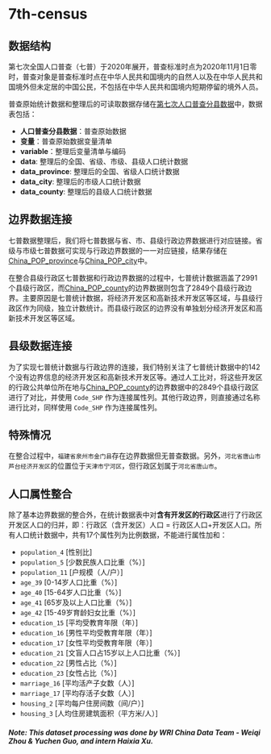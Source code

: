 # 7th-census

## 数据结构

第七次全国人口普查（七普）于2020年展开，普查标准时点为2020年11月1日零时，普查对象是普查标准时点在中华人民共和国境内的自然人以及在中华人民共和国境外但未定居的中国公民，不包括在中华人民共和国境内短期停留的境外人员。

普查原始统计数据和整理后的可读取数据存储在[第七次人口普查分县数据](https://china-data-team-bucket-public.s3.cn-northwest-1.amazonaws.com.cn/7th_census/%E7%AC%AC%E4%B8%83%E6%AC%A1%E4%BA%BA%E5%8F%A3%E6%99%AE%E6%9F%A5%E5%88%86%E5%8E%BF%E6%95%B0%E6%8D%AE.xlsx)中，数据表包括：
- **人口普查分县数据**：普查原始数据
- **变量**：普查原始数据变量清单
- **variable**：整理后变量清单与编码
- **data**: 整理后的全国、省级、市级、县级人口统计数据
- **data_province**: 整理后的全国、省级人口统计数据
- **data_city**: 整理后的市级人口统计数据
- **data_county**: 整理后的县级人口统计数据

## 边界数据连接

七普数据整理后，我们将七普数据与省、市、县级行政边界数据进行对应链接。省级与市级七普数据可实现与行政边界数据的一一对应链接，结果存储在[China_POP_province](https://github.com/wri-china/7th-census/tree/master/SHP_POP)与[China_POP_city](https://github.com/wri-china/7th-census/tree/master/SHP_POP)中。

在整合县级行政区七普数据和行政边界数据的过程中，七普统计数据涵盖了2991个县级行政区，而[China_POP_county](https://github.com/wri-china/7th-census/tree/master/SHP_POP)的边界数据则包含了2849个县级行政边界。主要原因是七普统计数据，将经济开发区和高新技术开发区等区域，与县级行政区作为同级，独立计数统计。而县级行政区的边界没有单独划分经济开发区和高新技术开发区等区域。

## 县级数据连接

为了实现七普统计数据与行政边界的连接，我们特别关注了七普统计数据中的142个没有边界信息的经济开发区和高新技术开发区等。通过人工比对，将这些开发区的行政公共单位所在地与[China_POP_county](https://github.com/wri-china/7th-census/tree/master/SHP_POP)的边界数据中的2849个县级行政区进行了对比，并使用 `Code_SHP` 作为连接属性列。其他行政边界，则直接通过名称进行比对，同样使用 `Code_SHP` 作为连接属性列。

## 特殊情况

在整合过程中，`福建省泉州市金门县`存在边界数据但无普查数据。另外，`河北省唐山市芦台经济开发区`的位置位于`天津市宁河区`，但行政区划属于`河北省唐山市`。

## 人口属性整合

除了基本边界数据的整合外，在统计数据表中对**含有开发区的行政区**进行了行政区开发区人口的归并，即：行政区（含开发区）人口 = 行政区人口+开发区人口。所有人口统计数据中，共有17个属性列为比例数据，不能进行属性加和：

- `population_4` [性别比]
- `population_5` [少数民族人口比重（%）]
- `population_11` [户规模（人/户）]
- `age_39` [0-14岁人口比重（%）]
- `age_40` [15-64岁人口比重（%）]
- `age_41` [65岁及以上人口比重（%）]
- `age_42` [15-49岁育龄妇女比重（%）]
- `education_15` [平均受教育年限（年）]
- `education_16` [男性平均受教育年限（年）]
- `education_17` [女性平均受教育年限（年）]
- `education_21` [文盲人口占15岁以上人口比重（%）]
- `education_22` [男性占比（%）]
- `education_23` [女性占比（%）]
- `marriage_16` [平均活产子女数（人）]
- `marriage_17` [平均存活子女数（人）]
- `housing_2` [平均每户住房间数（间/户）]
- `housing_3` [人均住房建筑面积（平方米/人）]

##### Note: This dataset processing was done by WRI China Data Team - Weiqi Zhou & Yuchen Guo, and intern Haixia Xu.